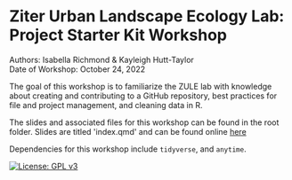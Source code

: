 # Ziter Urban Landscape Ecology Lab: Project Starter Kit Workshop
Authors: Isabella Richmond & Kayleigh Hutt-Taylor  
Date of Workshop: October 24, 2022

The goal of this workshop is to familiarize the ZULE lab with knowledge about creating and contributing to a GitHub repository, best practices for file and project management, and cleaning data in R. 

The slides and associated files for this workshop can be found in the root folder. Slides are titled 'index.qmd' and can be found online [here](https://zule-lab.github.io/project-starter-workshop)    

Dependencies for this workshop include `tidyverse`, and `anytime`.  

[![License: GPL v3](https://img.shields.io/badge/License-GPLv3-blue.svg)](https://www.gnu.org/licenses/gpl-3.0)
